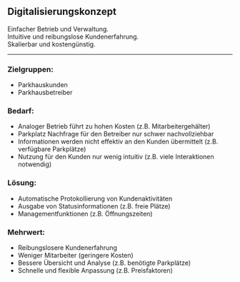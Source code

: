 
## Digitalisierungskonzept

Einfacher Betrieb und Verwaltung.\
Intuitive und reibungslose Kundenerfahrung.\
Skalierbar und kostengünstig.

---

### Zielgruppen:

- Parkhauskunden
- Parkhausbetreiber

### Bedarf:

- Analoger Betrieb führt zu hohen Kosten (z.B. Mitarbeitergehälter)
- Parkplatz Nachfrage für den Betreiber nur schwer nachvollziehbar
- Informationen werden nicht effektiv an den Kunden übermittelt (z.B. verfügbare Parkplätze)
- Nutzung für den Kunden nur wenig intuitiv (z.B. viele Interaktionen notwendig)

### Lösung:

- Automatische Protokollierung von Kundenaktivitäten
- Ausgabe von Statusinformationen (z.B. freie Plätze)
- Managementfunktionen (z.B. Öffnungszeiten)

### Mehrwert:

- Reibungslosere Kundenerfahrung
- Weniger Mitarbeiter (geringere Kosten)
- Bessere Übersicht und Analyse (z.B. benötigte Parkplätze)
- Schnelle und flexible Anpassung (z.B. Preisfaktoren)
